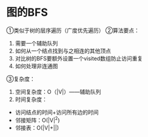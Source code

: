 


#  图的BFS
①类似于树的层序遍历（广度优先遍历）
②算法要点：
1. 需要一个辅助队列
2. 如何从一个结点找到与之相连的其他顶点
3. 对比树的BFS要额外设置一个visited数组防止访问重复
4. 如何处理非连通图

③复杂度：
1. 空间复杂度：O（|V|）——辅助队列
2. 时间复杂度：
- 访问结点的时间+访问所有边的时间
- 邻接矩阵：O(|V|$^2$)
- 邻接表：O(|V|+||)  
<!--stackedit_data:
eyJoaXN0b3J5IjpbMTYzODIyMzE2OCwtMTI4Mzg1MzM3XX0=
-->